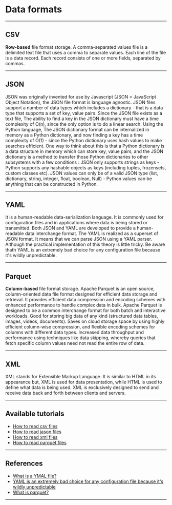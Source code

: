 # Data formats
***

## CSV
**Row-based** file format storage. A comma-separated values file is a delimited text file that uses a comma to separate values. Each line of the file is a data record. Each record consists of one or more fields, separated by commas. 
***

## JSON
JSON was originally invented for use by Javascript (JSON = JavaScript Object Notation), the JSON file format is language agnostic. JSON files support a number of data types which includes a dictionary - that is a data type that supports a set of key, value pairs. Since the JSON file exists as a text file, The ability to find a key in the JSON dictionary must have a time complexity of O(n), since the only option is to do a linear search. Using the Python language, The JSON dictionary format can be internalized in memory as a Python dictionary, and now finding a key has a time complexity of O(1) - since the Python dictionary uses hash values to make searches efficient. One way to think about this is that a Python dictionary is a data structure in memory which can store key, value pairs, and the JSON dictionary is a method to transfer those Python dictionaries to other subsystems with a few conditions : JSON only supports strings as keys - Python supports any hashable objects as keys (including tuples, frozensets, custom classes etc). JSON values can only be of a valid JSON type (list, dictionary, string, integer, float, boolean, Null) - Python values can be anything that can be constructed in Python.
***

## YAML
It is a human-readable data-serialization language. It is commonly used for configuration files and in applications where data is being stored or transmitted. Both JSON and YAML are developed to provide a human-readable data interchange format. The YAML is realized as a superset of JSON format. It means that we can parse JSON using a YAML parser. Although the practical implementation of this theory is little tricky. Be aware thath YAML is an extremely bad choice for any configuration file because it's wildly unpredictable.
***

## Parquet
**Column-based** file format storage. Apache Parquet is an open source, column-oriented data file format designed for efficient data storage and retrieval. It provides efficient data compression and encoding schemes with enhanced performance to handle complex data in bulk. Apache Parquet is designed to be a common interchange format for both batch and interactive workloads. Good for storing big data of any kind (structured data tables, images, videos, documents). Saves on cloud storage space by using highly efficient column-wise compression, and flexible encoding schemes for columns with different data types. Increased data throughput and performance using techniques like data skipping, whereby queries that fetch specific column values need not read the entire row of data.
***

## XML
XML stands for Extensible Markup Language. It is similar to HTML in its appearance but, XML is used for data presentation, while HTML is used to define what data is being used. XML is exclusively designed to send and receive data back and forth between clients and servers.
***


## Available tutorials
- [How to read csv files](https://github.com/kyaiooiayk/Data-Format-Notes/blob/main/tutorials/GitHub_MD_rendering/How%20to%20read%20csv%20files.ipynb)
- [How to read jason files](https://github.com/kyaiooiayk/Data-Format-Notes/blob/main/tutorials/GitHub_MD_rendering/How%20to%20read%20jason%20files.ipynb)
- [How to read xml files](https://github.com/kyaiooiayk/Data-Format-Notes/blob/main/tutorials/GitHub_MD_rendering/How%20to%20read%20xml%20files.ipynb)
- [How to read parquet files](https://github.com/kyaiooiayk/Data-Format-Notes/blob/main/tutorials/GitHub_MD_rendering/How%20to%20read%20parquet%20files.ipynb)
***

## References
- [What is a YMAL file?](https://docs.fileformat.com/programming/yaml/)
- [YAML is an extremely bad choice for any configuration file because it's wildly unpredictable](https://tomswirly.medium.com/yaml-is-an-extremely-bad-choice-for-any-configuration-file-because-its-wildly-unpredictable-d37969d20fef)
- [What is parquet?](https://www.databricks.com/glossary/what-is-parquet)
***

